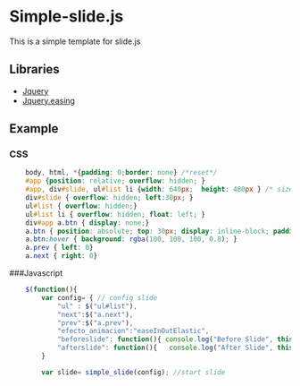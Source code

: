 Simple-slide.js
===============

This is a simple template for slide.js


## Libraries

* [Jquery](http://api.jquery.com/)
* [Jquery.easing](http://gsgd.co.uk/sandbox/jquery/easing/)

## Example


### CSS

```css
	body, html, *{padding: 0;border: none} /*reset*/
	#app {position: relative; overflow: hidden; }
	#app, div#slide, ul#list li {width: 640px;  height: 480px } /* size app */
	div#slide { overflow: hidden; left:30px; }
	ul#list { overflow: hidden;}
	ul#list li { overflow: hidden; float: left; }
	div#app a.btn { display: none;}
	a.btn { position: absolute; top: 30px; display: inline-block; padding: 5px 10px; background: rgba(100, 100, 100, 0.4); color: #fff; cursor: pointer; border-radius: 4px;}
	a.btn:hover { background: rgba(100, 100, 100, 0.8); }
	a.prev { left: 0}
	a.next { right: 0}

```

###Javascript

```javascript
	$(function(){
		var config= { // config slide
			"ul" : $("ul#list"),
			"next":$("a.next"),
			"prev":$("a.prev"),
			"efecto_animacion":"easeInOutElastic",
			"beforeslide": function(){ console.log("Before Slide", this) }, // optional
			"afterslide": function(){	console.log("After Slide", this) } // optional
		}

		var slide= simple_slide(config); //start slide
```


